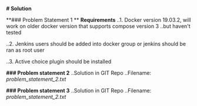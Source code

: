 **# Solution**

**### Problem Statement 1 **
**Requirements**
..1. Docker version 19.03.2, will work on older docker version that supports compose version 3 ..but haven't tested

..2. Jenkins users should be added into docker group or jenkins should be ran as root user

..3. Active choice plugin should be installed

**### Problem statement 2**
..Solution in GIT Repo
..Filename: *problem_statement_2.txt*

**### Problem statement 3**
..Solution in GIT Repo
..Filename: *problem_statement_2.txt*
